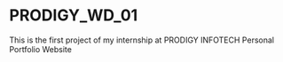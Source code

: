 # PRODIGY_WD_01
This is the first project of my internship at PRODIGY INFOTECH
Personal Portfolio Website
